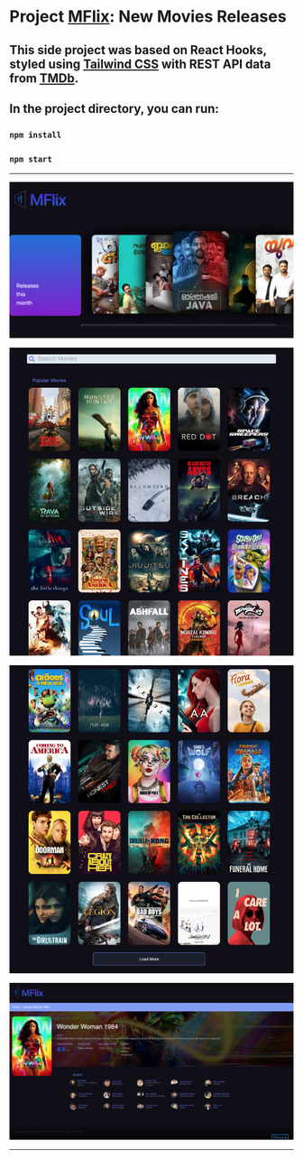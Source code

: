 # Project [MFlix](https://movies.abykal.me/): New Movies Releases

## This side project was based on React Hooks, styled using [Tailwind CSS](https://tailwindcss.com/) with REST API data from [TMDb](https://www.themoviedb.org/).

## In the project directory, you can run:

### `npm install`

### `npm start`

---

![Latest Release Slider](public/new-releases-slider.png "New movie releases in a slider")

![Movie Listings](public/movie-list-1.png "Movie Listings")

![Load more Movie Listings](public/movie-list-2.png "More movie listings on loading more")

![Movie Details page](public/movie-details-page.png "Movie details page on click")

---
